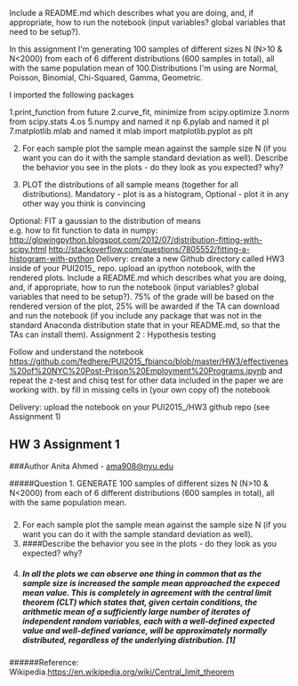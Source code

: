 Include a README.md which describes what you are doing, and, if appropriate, how to run the notebook (input variables? global variables that need to be setup?).

In this assignment I'm generating  100 samples of different sizes N (N>10 & N<2000) from each of 6 different distributions (600 samples in total), all with the same population mean of 100.Distributions I'm using are Normal, Poisson, Binomial, Chi-Squared, Gamma, Geometric.                                       

I imported the following packages  

1.print_function from future
2.curve_fit, minimize from scipy.optimize 
3.norm from scipy.stats 
4.os
5.numpy and named it np
6.pylab and named it pl
7.matplotlib.mlab and named it mlab
import matplotlib.pyplot as plt


2. For each sample plot the sample mean against the sample size N (if you want you can do it with the sample standard deviation as well). 
Describe the behavior you see in the plots - do they look as you expected? why?

3. PLOT the distributions of all sample means (together for all distributions). 
Mandatory  - plot is as a histogram, 
Optional - plot it  in any other way you think is convincing

Optional: FIT a gaussian to the distribution of means             
 e.g. how to fit function to data in numpy:
http://glowingpython.blogspot.com/2012/07/distribution-fitting-with-scipy.html
http://stackoverflow.com/questions/7805552/fitting-a-histogram-with-python
Delivery: create a new Github directory called HW3 inside of your PUI2015_<your name> repo.
upload an ipython notebook, with the rendered plots. 
Include a README.md which describes what you are doing, and, if appropriate, how to run the notebook (input variables? global variables that need to be setup?).
75% of the grade will be based on the rendered version of the plot, 25% will be awarded if the TA can download and run the notebook (if you include any package that was not in the standard Anaconda distribution state that in your README.md, so that the TAs can install them).
Assignment 2 :  Hypothesis testing

Follow and understand the notebook https://github.com/fedhere/PUI2015_fbianco/blob/master/HW3/effectivenes%20of%20NYC%20Post-Prison%20Employment%20Programs.ipynb
and repeat the z-test and chisq test for other data included in the paper we are working with. 
by fill in missing cells in (your own copy of) the notebook

Delivery: upload the notebook on your   PUI2015_<your name>/HW3 github repo (see Assignment 1) 


## HW 3 Assignment 1
###Author Anita Ahmed - ama908@nyu.edu

#####Question 1. GENERATE  100 samples of different sizes N (N>10 & N<2000) from each of 6 different distributions (600 samples in total), all with the same population mean. 

##### 

2. For each sample plot the sample mean against the sample size N (if you want you can do it with the sample standard deviation as well).
3. ####Describe the behavior you see in the plots - do they look as you expected? why?
4. ##### In all the plots we can observe one thing in common that as the sample size is increased the sample mean approached the expeced mean value. This is completely in agreement with  the central limit theorem (CLT) which states that, given certain conditions, the arithmetic mean of a sufficiently large number of iterates of independent random variables, each with a well-defined expected value and well-defined variance, will be approximately normally distributed, regardless of the underlying distribution. [1]

######Reference: Wikipedia.https://en.wikipedia.org/wiki/Central_limit_theorem
